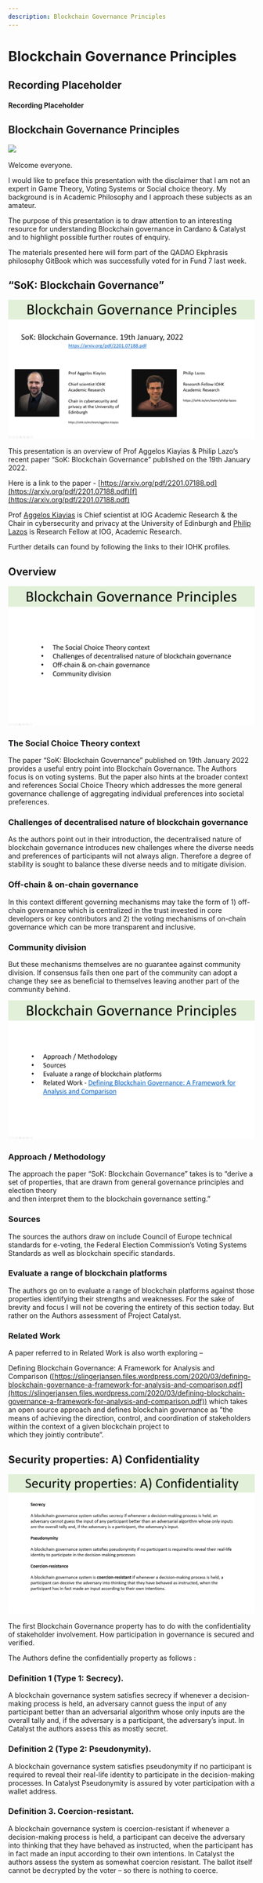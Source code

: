 ```yaml
---
description: Blockchain Governance Principles
---
```


# Blockchain Governance Principles

## Recording Placeholder

#### Recording Placeholder



## Blockchain Governance Principles

![](<../.gitbook/assets/2022-02-17 (1).png>)

Welcome everyone.

I would like to preface this presentation with the disclaimer that I am not an expert in Game Theory, Voting Systems or Social choice theory. My background is in Academic Philosophy and I approach these subjects as an amateur.

The purpose of this presentation is to draw attention to an interesting resource for understanding Blockchain governance in Cardano & Catalyst and to highlight possible further routes of enquiry.

The materials presented here will form part of the QADAO Ekphrasis philosophy GitBook which was successfully voted for in Fund 7 last week.

## “SoK: Blockchain Governance”

![](<../.gitbook/assets/2022-02-17 (2).png>)

This presentation is an overview of Prof Aggelos Kiayias & Philip Lazo’s recent paper “SoK: Blockchain Governance” published on the 19th January 2022.

Here is a link to the paper - [https://arxiv.org/pdf/2201.07188.pd](https://arxiv.org/pdf/2201.07188.pdf)[f](https://arxiv.org/pdf/2201.07188.pdf)

Prof [Aggelos Kiayias](https://iohk.io/en/team/aggelos-kiayias) is Chief scientist at IOG Academic Research & the Chair in cybersecurity and privacy at the University of Edinburgh and [Philip Lazos](https://iohk.io/en/team/philip-lazos) is Research Fellow at IOG, Academic Research.

Further details can found by following the links to their IOHK profiles.

## Overview

![](<../.gitbook/assets/2022-02-17 (3).png>)

### The Social Choice Theory context

The paper “SoK: Blockchain Governance” published on 19th January 2022 provides a useful entry point into Blockchain Governance. The Authors focus is on voting systems. But the paper also hints at the broader context and references Social Choice Theory which addresses the more general governance challenge of aggregating individual preferences into societal preferences.

### Challenges of decentralised nature of blockchain governance

As the authors point out in their introduction, the decentralised nature of blockchain governance introduces new challenges where the diverse needs and preferences of participants will not always align. Therefore a degree of stability is sought to balance these diverse needs and to mitigate division.

### Off-chain & on-chain governance

In this context different governing mechanisms may take the form of 1) off-chain governance which is centralized in the trust invested in core developers or key contributors and 2) the voting mechanisms of on-chain governance which can be more transparent and inclusive.&#x20;

### Community division

But these mechanisms themselves are no guarantee against community division. If consensus fails then one part of the community can adopt a change they see as beneficial to themselves leaving another part of the community behind.

![](<../.gitbook/assets/2022-02-17 (4).png>)

### Approach / Methodology

The approach the paper “SoK: Blockchain Governance” takes is to “derive a set of properties, that are drawn from general governance principles and election theory\
and then interpret them to the blockchain governance setting.”

### Sources

The sources the authors draw on include Council of Europe technical standards for e-voting, the Federal Election Commission’s Voting Systems Standards as well as blockchain specific standards.

### Evaluate a range of blockchain platforms

The authors go on to evaluate a range of blockchain platforms against those properties identifying their strengths and weaknesses. For the sake of brevity and focus I will not be covering the entirety of this section today. But rather on the Authors assessment of Project Catalyst.

### Related Work

A paper referred to in Related Work is also worth exploring –

Defining Blockchain Governance: A Framework for Analysis and Comparison ([https://slingerjansen.files.wordpress.com/2020/03/defining-blockchain-governance-a-framework-for-analysis-and-comparison.pdf](https://slingerjansen.files.wordpress.com/2020/03/defining-blockchain-governance-a-framework-for-analysis-and-comparison.pdf)) which takes an open source approach and defines blockchain governance as ”the means of achieving the direction, control, and coordination of stakeholders within the context of a given blockchain project to\
which they jointly contribute”.

## Security properties: A) Confidentiality

![](<../.gitbook/assets/2022-02-17 (5).png>)

The first Blockchain Governance property has to do with the confidentiality of stakeholder involvement. How participation in governance is secured and verified.&#x20;

The Authors define the confidentially property as follows :

### **Definition 1 (Type 1: Secrecy).**&#x20;

A blockchain governance system satisfies secrecy if whenever a decision-making process is held, an adversary cannot guess the input of any participant better than an adversarial algorithm whose only inputs are the overall tally and, if the adversary is a participant, the adversary’s input. In Catalyst the authors assess this as mostly secret.

### **Definition 2 (Type 2: Pseudonymity).**&#x20;

A blockchain governance system satisfies pseudonymity if no participant is required to reveal their real-life identity to participate in the decision-making processes. In Catalyst Pseudonymity is assured by voter participation with a wallet address.

### **Definition 3.  Coercion-resistant.**&#x20;

A blockchain governance system is coercion-resistant if whenever a decision-making process is held, a  participant can deceive the adversary into thinking that they have behaved as instructed, when the participant has in fact made an input according to their own intentions. In Catalyst the authors assess the system as somewhat coercion resistant. The ballot itself cannot be decrypted by the voter – so there is nothing to coerce.





